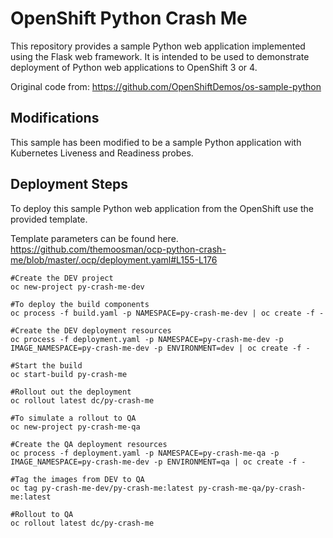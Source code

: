 # OpenShift Python Crash Me

This repository provides a sample Python web application implemented using the Flask web framework. It is intended to be used to demonstrate deployment of Python web applications to OpenShift 3 or 4.

Original code from: https://github.com/OpenShiftDemos/os-sample-python

## Modifications

This sample has been modified to be a sample Python application with Kubernetes Liveness and Readiness probes.


## Deployment Steps

To deploy this sample Python web application from the OpenShift use the provided template.

Template parameters can be found here.  https://github.com/themoosman/ocp-python-crash-me/blob/master/.ocp/deployment.yaml#L155-L176

```
#Create the DEV project
oc new-project py-crash-me-dev

#To deploy the build components
oc process -f build.yaml -p NAMESPACE=py-crash-me-dev | oc create -f -

#Create the DEV deployment resources
oc process -f deployment.yaml -p NAMESPACE=py-crash-me-dev -p IMAGE_NAMESPACE=py-crash-me-dev -p ENVIRONMENT=dev | oc create -f -

#Start the build
oc start-build py-crash-me

#Rollout out the deployment
oc rollout latest dc/py-crash-me

#To simulate a rollout to QA
oc new-project py-crash-me-qa

#Create the QA deployment resources
oc process -f deployment.yaml -p NAMESPACE=py-crash-me-qa -p IMAGE_NAMESPACE=py-crash-me-dev -p ENVIRONMENT=qa | oc create -f -

#Tag the images from DEV to QA
oc tag py-crash-me-dev/py-crash-me:latest py-crash-me-qa/py-crash-me:latest

#Rollout to QA
oc rollout latest dc/py-crash-me

```
